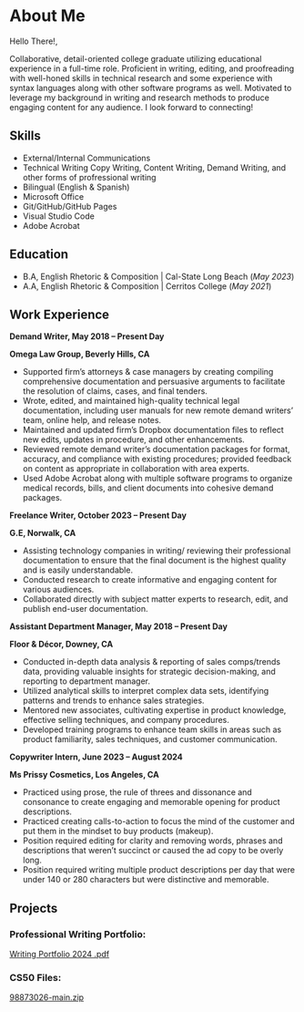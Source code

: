 # About Me   

Hello There!, 

Collaborative, detail-oriented college graduate utilizing educational experience in a full-time role. Proficient in writing, editing, and proofreading with well-honed skills in technical research and some experience with syntax languages along with other software programs as well. Motivated to leverage my background in writing and research methods to produce engaging content for any audience. I look forward to connecting! 


## Skills 
- External/Internal Communications
- Technical Writing Copy Writing, Content Writing, Demand Writing, and other forms of profressional writing
- Bilingual (English & Spanish)
- Microsoft Office
- Git/GitHub/GitHub Pages
- Visual Studio Code
- Adobe Acrobat 


## Education
- B.A, English Rhetoric & Composition                 | Cal-State Long Beach (_May 2023_)							       		
- A.A, English Rhetoric & Composition	                | Cerritos College     (_May 2021_)
  

## Work Experience
**Demand Writer,   					    May 2018 – Present Day**

**Omega Law Group,							     Beverly Hills, CA**

- Supported firm’s attorneys & case managers by creating compiling comprehensive documentation and persuasive arguments to facilitate the resolution of claims, cases, and final tenders.
- Wrote, edited, and maintained high-quality technical legal documentation, including user manuals for new remote demand writers’ team, online help, and release notes.
- Maintained and updated firm’s Dropbox documentation files to reflect new edits, updates in procedure, and other enhancements.
- Reviewed remote demand writer’s documentation packages for format, accuracy, and compliance with existing procedures; provided feedback on content as appropriate in collaboration with area experts.
- Used Adobe Acrobat along with multiple software programs to organize medical records, bills, and client documents into cohesive demand packages.



**Freelance Writer,         October 2023 – Present Day**

**G.E,                                     Norwalk, CA**

-	Assisting technology companies in writing/ reviewing their professional documentation to ensure that the final document is the highest quality and is easily understandable. 
- Conducted research to create informative and engaging content for various audiences. 
- Collaborated directly with subject matter experts to research, edit, and publish end-user documentation.
  
  
**Assistant Department Manager,	May 2018 – Present Day**

**Floor & Décor,							              Downey, CA**

-	Conducted in-depth data analysis & reporting of sales comps/trends data, providing valuable insights for strategic decision-making, and reporting to department manager.
-	Utilized analytical skills to interpret complex data sets, identifying patterns and trends to enhance sales strategies.
-	Mentored new associates, cultivating expertise in product knowledge, effective selling techniques, and company procedures.
-	Developed training programs to enhance team skills in areas such as product familiarity, sales techniques, and customer communication.
  

**Copywriter Intern, 					 June 2023 – August 2024**

**Ms Prissy Cosmetics,                 Los Angeles, CA**

- Practiced using prose, the rule of threes and dissonance and consonance to create engaging and memorable opening for product descriptions.
- Practiced creating calls-to-action to focus the mind of the customer and put them in the mindset to buy products (makeup).
- Position required editing for clarity and removing words, phrases and descriptions that weren’t succinct or caused the ad copy to be overly long.
- Position required writing multiple product descriptions per day that were under 140 or 280 characters but were distinctive and memorable.
  

## Projects
### Professional Writing Portfolio:
[Writing Portfolio 2024 .pdf](https://github.com/GersonE47/GersonE47.github.io/files/14622239/Writing.Portfolio.2024.pdf)

### CS50 Files:
[98873026-main.zip](https://github.com/GersonE47/GersonE47.github.io/files/13945044/98873026-main.zip)
